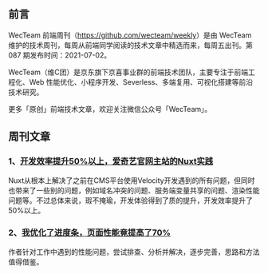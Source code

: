 ## 前言

WecTeam 前端周刊（<https://github.com/wecteam/weekly>）是由 WecTeam 维护的技术周刊，每周从前端同学阅读的技术文章中精选而来，每周五出刊。第 087 期发布时间：2021-07-02。

WecTeam（维C团）是京东旗下京喜事业群的前端技术团队，主要专注于前端工程化、Web 性能优化、小程序开发、Severless、多端复用、可视化搭建等前沿技术研究。

更多「原创」前端技术文章，欢迎关注微信公众号「WecTeam」。


## 周刊文章

### 1、[开发效率提升50%以上，爱奇艺官网主站的Nuxt实践](https://juejin.cn/post/6975049556119519240)

Nuxt从根本上解决了之前在CMS平台使用Velocity开发遇到的所有问题，但同时也带来了一些别的问题，例如域名冲突的问题、服务端变量共享的问题、渲染性能问题等。不过总体来说，瑕不掩瑜，开发体验得到了质的提升，开发效率提升了50%以上。

### 2、[我优化了进度条，页面性能竟提高了70%](https://juejin.cn/post/6976810016930005029)

作者针对工作中遇到的性能问题，尝试排查、分析并解决，逐步完善，思路和方法值得借鉴。